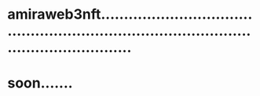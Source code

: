 # amiraweb3nft.................................................................................................................
# soon.......
